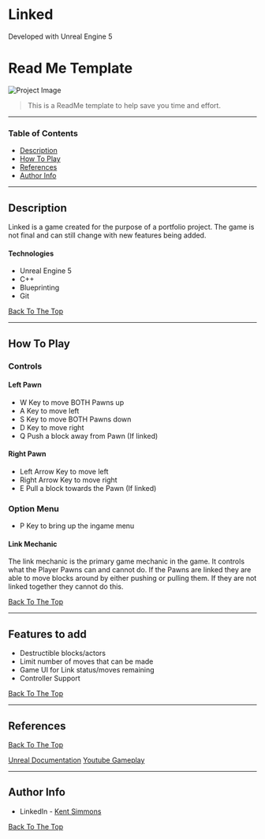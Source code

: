 # Linked

Developed with Unreal Engine 5


# Read Me Template

![Project Image](project-image-url)

> This is a ReadMe template to help save you time and effort.

---

### Table of Contents

- [Description](#description)
- [How To Play](#how-to-play)
- [References](#references)
- [Author Info](#author-info)

---

## Description

Linked is a game created for the purpose of a portfolio project. The game is not final and can still change with new features being added.

#### Technologies

- Unreal Engine 5
- C++ 
- Blueprinting
- Git

[Back To The Top](#read-me-template)

---

## How To Play

### Controls

#### Left Pawn

- W Key to move BOTH Pawns up
- A Key to move left
- S Key to move BOTH Pawns down
- D Key to move right
- Q Push a block away from Pawn (If linked)

#### Right Pawn

- Left Arrow Key to move left
- Right Arrow Key to move right
- E Pull a block towards the Pawn (If linked)

### Option Menu

- P Key to bring up the ingame menu

#### Link Mechanic

The link mechanic is the primary game mechanic in the game. It controls what the Player Pawns can and cannot do.
If the Pawns are linked they are able to move blocks around by either pushing or pulling them. If they are not linked together
they cannot do this.

[Back To The Top](#read-me-template)

---

## Features to add

- Destructible blocks/actors
- Limit number of moves that can be made
- Game UI for Link status/moves remaining
- Controller Support

[Back To The Top](#read-me-template)

---

## References
[Back To The Top](#read-me-template)

[Unreal Documentation](https://www.unrealengine.com/en-US/bing-search?x=0&y=0&filter=Documentation)
[Youtube Gameplay](https://www.youtube.com/channel/UCG5LdnJxAcCPUxRxXu5J4PQ/featured)

---

## Author Info

- LinkedIn - [Kent Simmons](https://www.linkedin.com/in/kent-simmons-157b501b6/)

[Back To The Top](#read-me-template)
